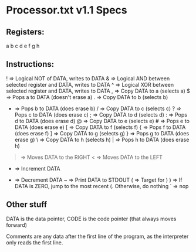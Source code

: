 # Processor.txt v1.1 Specs

## Registers:

a
b
c
d
e
f
g
h

## Instructions:

! => Logical NOT of DATA, writes to DATA
& => Logical AND between selected register and DATA, writes to DATA
^ => Logical XOR between selected register and DATA, writes to DATA
, => Copy DATA to a (selects a)
$ => Pops a to DATA (doesn't erase a)
. => Copy DATA to b (selects b)
* => Pops b to DATA (does erase b)
/ => Copy DATA to c (selects c)
? => Pops c to DATA (does erase c)
; => Copy DATA to d (selects d)
: => Pops d to DATA (does erase d)
@ => Copy DATA to e (selects e)
\# => Pops e to DATA (does erase e)
[ => Copy DATA to f (selects f)
{ => Pops f to DATA (does erase f)
] => Copy DATA to g (selects g)
} => Pops g to DATA (does erase g)
\ => Copy DATA to h (selects h)
| => Pops h to DATA (does erase h)
> => Moves DATA to the RIGHT
< => Moves DATA to the LEFT
+ => Increment DATA
- => Decrement DATA 
~ => Print DATA to STDOUT
( => Target for )
) => If DATA is ZERO, jump to the most recent (. Otherwise, do nothing
` => nop

## Other stuff
DATA is the data pointer, CODE is the code pointer (that always moves forward)

Comments are any data after the first line of the program, as the 
interpreter only reads the first line.
